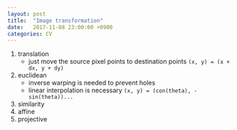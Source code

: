 ```yaml
---
layout: post
title:  "Image transformation"
date:   2017-11-08 23:00:00 +0900
categories: CV
---
```



1. translation
    - just move the source pixel points to destination points
    `(x, y) = (x + dx, y + dy)`
2. euclidean
    - inverse warping is needed to prevent holes
    - linear interpolation is necessary
    `(x, y) = (con(theta), -sin(theta))...`
3. similarity
4. affine
5. projective
